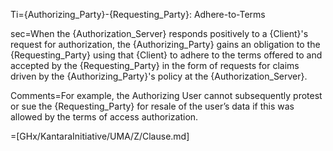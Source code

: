Ti={Authorizing_Party}-{Requesting_Party}: Adhere-to-Terms

sec=When the {Authorization_Server} responds positively to a {Client}'s request for authorization, the {Authorizing_Party} gains an obligation to the {Requesting_Party} using that {Client} to adhere to the terms offered to and accepted by the {Requesting_Party} in the form of requests for claims driven by the {Authorizing_Party}'s policy at the {Authorization_Server}.

Comments=For example, the Authorizing User cannot subsequently protest or sue the {Requesting_Party} for resale of the user’s data if this was allowed by the terms of access authorization.

=[GHx/KantaraInitiative/UMA/Z/Clause.md]
